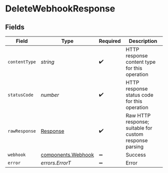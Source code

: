 # DeleteWebhookResponse


## Fields

| Field                                                                 | Type                                                                  | Required                                                              | Description                                                           |
| --------------------------------------------------------------------- | --------------------------------------------------------------------- | --------------------------------------------------------------------- | --------------------------------------------------------------------- |
| `contentType`                                                         | *string*                                                              | :heavy_check_mark:                                                    | HTTP response content type for this operation                         |
| `statusCode`                                                          | *number*                                                              | :heavy_check_mark:                                                    | HTTP response status code for this operation                          |
| `rawResponse`                                                         | [Response](https://developer.mozilla.org/en-US/docs/Web/API/Response) | :heavy_check_mark:                                                    | Raw HTTP response; suitable for custom response parsing               |
| `webhook`                                                             | [components.Webhook](../../models/components/webhook.md)              | :heavy_minus_sign:                                                    | Success                                                               |
| `error`                                                               | *errors.ErrorT*                                                       | :heavy_minus_sign:                                                    | Error                                                                 |